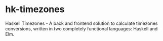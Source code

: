 # hk-timezones
Haskell Timezones - A back and frontend solution to calculate timezones conversions, written in two completely functional languages: Haskell and  Elm.
